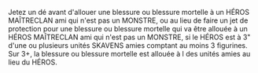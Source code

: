 Jetez un dé avant d'allouer une blessure ou blessure mortelle à un HÉROS MAÎTRECLAN ami qui n'est pas un MONSTRE, ou au lieu de faire un jet de protection pour une blessure ou blessure mortelle qui va être allouée à un HÉROS MAÎTRECLAN ami qui n'est pas un MONSTRE, si le HÉROS est à 3" d'une ou plusieurs unités SKAVENS amies comptant au moins 3 figurines. Sur 3+, la blessure ou blessure mortelle est allouée à l des unités amies au lieu du HÉROS.
